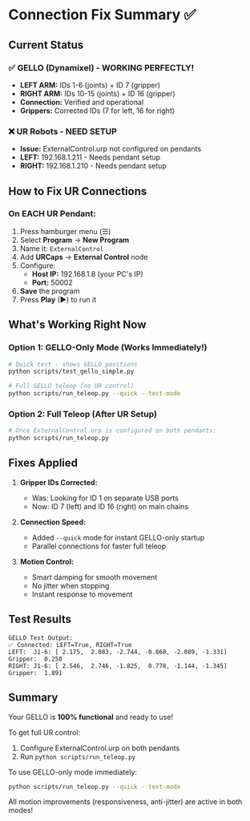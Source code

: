 # Connection Fix Summary ✅

## Current Status

### ✅ GELLO (Dynamixel) - WORKING PERFECTLY!
- **LEFT ARM:** IDs 1-6 (joints) + ID 7 (gripper)
- **RIGHT ARM:** IDs 10-15 (joints) + ID 16 (gripper)
- **Connection:** Verified and operational
- **Grippers:** Corrected IDs (7 for left, 16 for right)

### ❌ UR Robots - NEED SETUP
- **Issue:** ExternalControl.urp not configured on pendants
- **LEFT:** 192.168.1.211 - Needs pendant setup
- **RIGHT:** 192.168.1.210 - Needs pendant setup

## How to Fix UR Connections

### On EACH UR Pendant:
1. Press hamburger menu (☰)
2. Select **Program** → **New Program**
3. Name it: `ExternalControl`
4. Add **URCaps** → **External Control** node
5. Configure:
   - **Host IP:** 192.168.1.8 (your PC's IP)
   - **Port:** 50002
6. **Save** the program
7. Press **Play** (▶) to run it

## What's Working Right Now

### Option 1: GELLO-Only Mode (Works Immediately!)
```bash
# Quick test - shows GELLO positions
python scripts/test_gello_simple.py

# Full GELLO teleop (no UR control)
python scripts/run_teleop.py --quick --test-mode
```

### Option 2: Full Teleop (After UR Setup)
```bash
# Once ExternalControl.urp is configured on both pendants:
python scripts/run_teleop.py
```

## Fixes Applied

1. **Gripper IDs Corrected:**
   - Was: Looking for ID 1 on separate USB ports
   - Now: ID 7 (left) and ID 16 (right) on main chains

2. **Connection Speed:**
   - Added `--quick` mode for instant GELLO-only startup
   - Parallel connections for faster full teleop

3. **Motion Control:**
   - Smart damping for smooth movement
   - No jitter when stopping
   - Instant response to movement

## Test Results

```
GELLO Test Output:
✅ Connected: LEFT=True, RIGHT=True
LEFT:  J1-6: [ 2.175,  2.083, -2.744, -0.868, -2.089, -1.331]  Gripper:  0.258
RIGHT: J1-6: [ 2.546,  2.746, -1.825,  0.778, -1.144, -1.345]  Gripper:  1.891
```

## Summary

Your GELLO is **100% functional** and ready to use! 

To get full UR control:
1. Configure ExternalControl.urp on both pendants
2. Run `python scripts/run_teleop.py`

To use GELLO-only mode immediately:
```bash
python scripts/run_teleop.py --quick --test-mode
```

All motion improvements (responsiveness, anti-jitter) are active in both modes!
